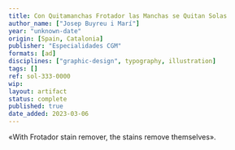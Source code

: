 ```yaml
---
title: Con Quitamanchas Frotador las Manchas se Quitan Solas
author_name: ["Josep Buyreu i Marí"]
year: "unknown-date"
origin: [Spain, Catalonia]
publisher: "Especialidades CGM"
formats: [ad]
disciplines: ["graphic-design", typography, illustration]
tags: []
ref: sol-333-0000
wip:
layout: artifact
status: complete
published: true
date_added: 2023-03-06
---
```


«With Frotador stain remover, the stains remove themselves».
